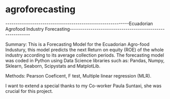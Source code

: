 # agroforecasting

------------------------------------------------------------Ecuadorian Agrofood Industry Forecasting----------------------------------------------------------

Summary: This is a Forecasting Model for the Ecuadorian Agro-food Industury, this model predicts the next Return on equity (ROE) of the whole industry according to its average collection periods. The forecasting model was coded in Python using Data Science libraries such as: Pandas, Numpy, Sklearn, Seaborn, Scipystats and MatplotLib.  

Methods: Pearson Coeficent, F test, Multiple linear regression (MLR). 

I want to extend a special thanks to my Co-worker Paula Suntaxi, she was crucial for this project.


